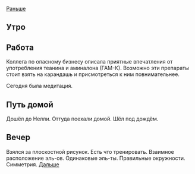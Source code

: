 [Раньше](2021.06.01.md)
## Утро
## Работа
Коллега по опасному бизнесу описала приятные впечатления от употребления теанина и аминалона (ГАМ-К). Возможно эти препараты стоит взять на карандашь и присмотреться к ним повнимательнее.

Сегодня была медитация.
## Путь домой
Дошёл до Нелли. Оттуда поехали домой. Шёл под дождём.
## Вечер
Взялся за плоскостной рисунок. Есть что тренировать. Взаимное расположение эль-ов. Одинаковые эль-ты. Правильные окружности. Симметрия.
[Дальше](2021.06.03.md)
